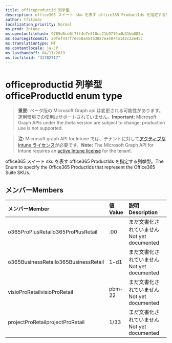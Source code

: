 ```yaml
---
title: officeproductid 列挙型
description: office365 スイート sku を表す office365 ProductIds を指定する列挙型。
author: tfitzmac
localization_priority: Normal
ms.prod: Intune
ms.openlocfilehash: 9785d6cd6f7ff4e7e310cc21b9719a4b31bb085a
ms.sourcegitcommit: 20fef447f7e658a454a3887ea49746142c22e45c
ms.translationtype: MT
ms.contentlocale: ja-JP
ms.lasthandoff: 04/11/2019
ms.locfileid: "31782717"
---
```

# <a name="officeproductid-enum-type"></a><span data-ttu-id="4bdcd-103">officeproductid 列挙型</span><span class="sxs-lookup"><span data-stu-id="4bdcd-103">officeProductId enum type</span></span>

> <span data-ttu-id="4bdcd-104">**重要:** ベータ版の Microsoft Graph api は変更される可能性があります。運用環境での使用はサポートされていません。</span><span class="sxs-lookup"><span data-stu-id="4bdcd-104">**Important:** Microsoft Graph APIs under the /beta version are subject to change; production use is not supported.</span></span>

> <span data-ttu-id="4bdcd-105">**注:** Microsoft graph API for Intune では、テナントに対して[アクティブな intune ライセンス](https://go.microsoft.com/fwlink/?linkid=839381)が必要です。</span><span class="sxs-lookup"><span data-stu-id="4bdcd-105">**Note:** The Microsoft Graph API for Intune requires an [active Intune license](https://go.microsoft.com/fwlink/?linkid=839381) for the tenant.</span></span>

<span data-ttu-id="4bdcd-106">office365 スイート sku を表す office365 ProductIds を指定する列挙型。</span><span class="sxs-lookup"><span data-stu-id="4bdcd-106">The Enum to specify the Office365 ProductIds that represent the Office365 Suite SKUs.</span></span>

## <a name="members"></a><span data-ttu-id="4bdcd-107">メンバー</span><span class="sxs-lookup"><span data-stu-id="4bdcd-107">Members</span></span>
|<span data-ttu-id="4bdcd-108">メンバー</span><span class="sxs-lookup"><span data-stu-id="4bdcd-108">Member</span></span>|<span data-ttu-id="4bdcd-109">値</span><span class="sxs-lookup"><span data-stu-id="4bdcd-109">Value</span></span>|<span data-ttu-id="4bdcd-110">説明</span><span class="sxs-lookup"><span data-stu-id="4bdcd-110">Description</span></span>|
|:---|:---|:---|
|<span data-ttu-id="4bdcd-111">o365ProPlusRetail</span><span class="sxs-lookup"><span data-stu-id="4bdcd-111">o365ProPlusRetail</span></span>|<span data-ttu-id="4bdcd-112">.0</span><span class="sxs-lookup"><span data-stu-id="4bdcd-112">0</span></span>|<span data-ttu-id="4bdcd-113">まだ文書化されていません</span><span class="sxs-lookup"><span data-stu-id="4bdcd-113">Not yet documented</span></span>|
|<span data-ttu-id="4bdcd-114">o365BusinessRetail</span><span class="sxs-lookup"><span data-stu-id="4bdcd-114">o365BusinessRetail</span></span>|<span data-ttu-id="4bdcd-115">1-d</span><span class="sxs-lookup"><span data-stu-id="4bdcd-115">1</span></span>|<span data-ttu-id="4bdcd-116">まだ文書化されていません</span><span class="sxs-lookup"><span data-stu-id="4bdcd-116">Not yet documented</span></span>|
|<span data-ttu-id="4bdcd-117">visioProRetail</span><span class="sxs-lookup"><span data-stu-id="4bdcd-117">visioProRetail</span></span>|<span data-ttu-id="4bdcd-118">pbm-2</span><span class="sxs-lookup"><span data-stu-id="4bdcd-118">2</span></span>|<span data-ttu-id="4bdcd-119">まだ文書化されていません</span><span class="sxs-lookup"><span data-stu-id="4bdcd-119">Not yet documented</span></span>|
|<span data-ttu-id="4bdcd-120">projectProRetail</span><span class="sxs-lookup"><span data-stu-id="4bdcd-120">projectProRetail</span></span>|<span data-ttu-id="4bdcd-121">1/3</span><span class="sxs-lookup"><span data-stu-id="4bdcd-121">3</span></span>|<span data-ttu-id="4bdcd-122">まだ文書化されていません</span><span class="sxs-lookup"><span data-stu-id="4bdcd-122">Not yet documented</span></span>|






